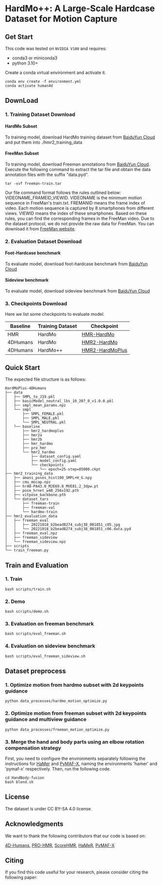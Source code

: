 # HardMo++: A Large-Scale Hardcase Dataset for Motion Capture

## Get Start

This code was tested on `NVIDIA V100` and requires:

* conda3 or miniconda3
* python 3.10+

Create a conda virtual environment and activate it.
```shell
conda env create -f environment.yml
conda activate human4d
```

##  DownLoad
### 1. Training Dataset Download
#### HardMo Subset
To training model, download HardMo training dataset from [BaiduYun Cloud](https://pan.baidu.com/s/1uPf00J_6hrZeA4o6pHn2FQ?pwd=73fq) and put them into ./hmr2_training_data
#### FreeMan Subset
To training model, download Freeman annotations from [BaiduYun Cloud](https://pan.baidu.com/s/1WBo_dxjA1xtp6kegVdNFhg?pwd=k94u). Execute the following command to extract the tar file and obtain the data annotation files with the suffix "data.pyd".
```shell
tar -xvf freeman-train.tar
```
Our file command format follows the rules outlined below:  VIDEONAME_FRAMEID_VIEWID. VIDEONAME is the minimum motion sequence in FreeMan's train.txt. FREMANID means the frame index of video. Each motion sequence is captured by 8 smartphones from different views. VIEWID means the index of these smartphones.
Based on these rules, you can find the corresponding frames in the FreeMan video.
Due to the dataset protocol, we do not provide the raw data for FreeMan. You can download it from [FreeMan website](https://wangjiongw.github.io/freeman/).

### 2. Evaluation Dataset Download
#### Foot-Hardcase benchmark
To evaluate model, download foot-hardcase benchmark from [BaiduYun Cloud](https://pan.baidu.com/s/1_Gywrgv8TfTAisLM2JESGw?pwd=mw7h) 

#### Sideview benchmark
To evaluate model, download sideview benchmark from [BaiduYun Cloud](https://pan.baidu.com/s/1fewfRzpvPbYlxRfVPJYcKA?pwd=fi4w)

### 3. Checkpoints Download
Here we list some checkpoints to evaluate model.

| Baseline | Training Dataset | Checkpoint          |
|----------|------------------|---------------------|
| HMR      | HardMo           | [HMR-HardMo](https://pan.baidu.com/s/1gQuf7DUWAzF3zLv4F4bf8Q?pwd=yr47)      |
| 4DHumans | HardMo           | [HMR2-HardMo](https://pan.baidu.com/s/1XcHmYGetGEooWq_czKsvIw?pwd=6c79)     |
| 4DHumans | HardMo++         | [HMR2-HardMoPlus]() |


## Quick Start
The expected file structure is as follows:
```text
HardMoPlus-4DHumans
├── data
│   ├── SMPL_to_J19.pkl
│   ├── basicModel_neutral_lbs_10_207_0_v1.0.0.pkl
│   ├── smpl_mean_params.npz
│   └── smpl
│       ├── SMPL_FEMALE.pkl
│       ├── SMPL_MALE.pkl
│       └── SMPL_NEUTRAL.pkl
│   └── baseline
│       ├── hmr2_hardmoplus
│       ├── hmr2a
│       ├── hmr2b
│       ├── hmr_hardmo
│       ├── pro_hmr
│       └── hmr2_hardmo
│           ├── dataset_config.yaml
│           ├── model_config.yaml
│           └── checkpoints
│               └── epoch=25-step=85000.ckpt
├── hmr2_training_data
│   ├── amass_poses_hist100_SMPL+H_G.npy
│   ├── cmu_mocap.npz
│   ├── hr48-PA43.0_MJE69.0_MVE81.2_3dpw.pt
│   ├── pose_hrnet_w48_256x192.pth
│   ├── vitpose_backbone.pth
│   └── dataset_tars
│       ├── freeman-train
│       ├── freeman-val
│       └── hardmo-train
├── hmr2_evaluation_data
│   ├── freeman_eval
│   │   ├── 20221018_b2bead8274_subj38_001851_c05.jpg
│   │   └── 20221018_b2bead8274_subj38_001851_c06.data.pyd
│   ├── freeman_eval.npz
│   ├── freeman_sideview
│   └── freeman_sideview.npz
├── scripts
└── train_freeman.py
```


##  Train and Evaluation
### 1. Train
```shell
bash scripts/train.sh
```

### 2. Demo
```shell
bash scripts/demo.sh
```
### 3. Evaluation on freeman benchmark
```shell
bash scripts/eval_freeman.sh
```

### 4. Evaluation on sideview benchmark
```shell
bash scripts/eval_freeman_sideview.sh
```

##  Dataset preprocess
### 1. Optimize motion from hardmo subset with 2d keypoints guidance
```shell
python data_processes/hardmo_motion_optimize.py 
```
### 2. Optimize motion from freeman subset with 2d keypoints guidance and multiview guidance
```shell
python data_processes/freeman_motion_optimize.py
```
### 3. Merge the hand and body parts using an elbow rotation compensation strategy
First, you need to configure the environments separately following the instructions for [HaMer](https://github.com/geopavlakos/hamer) and [PyMAF-X](https://github.com/HongwenZhang/PyMAF-X), naming the environments 'hamer' and 'pymaf-x' respectively. Then, run the following code.
```shell
cd HandBody-fusion
bash blend.sh
```

## License
The dataset is under CC BY-SA 4.0 license.


## Acknowledgments

We want to thank the following contributors that our code is based on:

[4D-Humans](https://github.com/shubham-goel/4D-Humans), [PRO-HMR](https://github.com/nkolot/ProHMR), [ScoreHMR](https://github.com/statho/ScoreHMR), [HaMeR](https://github.com/geopavlakos/hamer), [PyMAF-X](https://github.com/HongwenZhang/PyMAF-X)

## Citing
If you find this code useful for your research, please consider citing the following paper:

